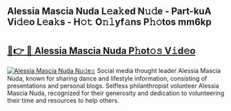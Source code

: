 ## Alessia Mascia Nuda L𝚎a𝚔ed N𝚞𝚍e - Part-kuA Vi𝚍𝚎o L𝚎a𝚔s - H𝚘𝚝 O𝚗𝚕yf𝚊ns P𝚑𝚘tos mm6kp

# <h2><a href="http://kfeanov.oniu.top/?m=Alessia+Mascia+Nuda">🔗👉 🔴 Alessia Mascia Nuda P𝚑ot𝚘𝚜 V𝚒d𝚎o</a></h2>

[![Alessia Mascia Nuda Nu𝚍e𝚜](https://i.imgur.com/0qMVB7G.gif)](http://kfeanov.oniu.top/?m=Alessia+Mascia+Nuda)
Social media thought leader Alessia Mascia Nuda, known for sharing dance and lifestyle information, consisting of presentations and personal blogs. Selfless philanthropist volunteer Alessia Mascia Nuda, recognized for their generosity and dedication to volunteering their time and resources to help others.  
